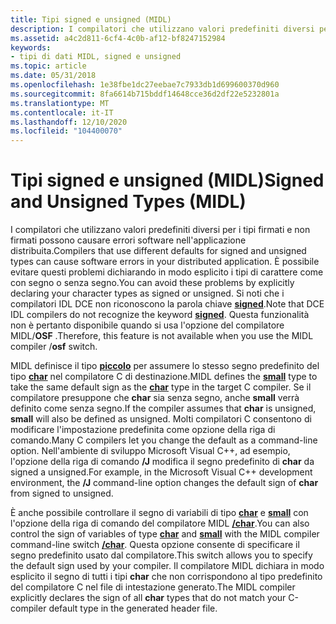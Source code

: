 ```yaml
---
title: Tipi signed e unsigned (MIDL)
description: I compilatori che utilizzano valori predefiniti diversi per i tipi firmati e non firmati possono causare errori software nell'applicazione distribuita.
ms.assetid: a4c2d811-6cf4-4c0b-af12-bf8247152984
keywords:
- tipi di dati MIDL, signed e unsigned
ms.topic: article
ms.date: 05/31/2018
ms.openlocfilehash: 1e38fbe1dc27eebae7c7933db1d699600370d960
ms.sourcegitcommit: 8fa6614b715bddf14648cce36d2df22e5232801a
ms.translationtype: MT
ms.contentlocale: it-IT
ms.lasthandoff: 12/10/2020
ms.locfileid: "104400070"
---
```

# <a name="signed-and-unsigned-types-midl"></a><span data-ttu-id="43d83-104">Tipi signed e unsigned (MIDL)</span><span class="sxs-lookup"><span data-stu-id="43d83-104">Signed and Unsigned Types (MIDL)</span></span>

<span data-ttu-id="43d83-105">I compilatori che utilizzano valori predefiniti diversi per i tipi firmati e non firmati possono causare errori software nell'applicazione distribuita.</span><span class="sxs-lookup"><span data-stu-id="43d83-105">Compilers that use different defaults for signed and unsigned types can cause software errors in your distributed application.</span></span> <span data-ttu-id="43d83-106">È possibile evitare questi problemi dichiarando in modo esplicito i tipi di carattere come con segno o senza segno.</span><span class="sxs-lookup"><span data-stu-id="43d83-106">You can avoid these problems by explicitly declaring your character types as signed or unsigned.</span></span> <span data-ttu-id="43d83-107">Si noti che i compilatori IDL DCE non riconoscono la parola chiave [**signed**](signed.md).</span><span class="sxs-lookup"><span data-stu-id="43d83-107">Note that DCE IDL compilers do not recognize the keyword [**signed**](signed.md).</span></span> <span data-ttu-id="43d83-108">Questa funzionalità non è pertanto disponibile quando si usa l'opzione del compilatore MIDL/**OSF** .</span><span class="sxs-lookup"><span data-stu-id="43d83-108">Therefore, this feature is not available when you use the MIDL compiler /**osf** switch.</span></span>

<span data-ttu-id="43d83-109">MIDL definisce il tipo [**piccolo**](small.md) per assumere lo stesso segno predefinito del tipo [**char**](char-idl.md) nel compilatore C di destinazione.</span><span class="sxs-lookup"><span data-stu-id="43d83-109">MIDL defines the [**small**](small.md) type to take the same default sign as the [**char**](char-idl.md) type in the target C compiler.</span></span> <span data-ttu-id="43d83-110">Se il compilatore presuppone che **char** sia senza segno, anche **small** verrà definito come senza segno.</span><span class="sxs-lookup"><span data-stu-id="43d83-110">If the compiler assumes that **char** is unsigned, **small** will also be defined as unsigned.</span></span> <span data-ttu-id="43d83-111">Molti compilatori C consentono di modificare l'impostazione predefinita come opzione della riga di comando.</span><span class="sxs-lookup"><span data-stu-id="43d83-111">Many C compilers let you change the default as a command-line option.</span></span> <span data-ttu-id="43d83-112">Nell'ambiente di sviluppo Microsoft Visual C++, ad esempio, l'opzione della riga di comando **/J** modifica il segno predefinito di **char** da signed a unsigned.</span><span class="sxs-lookup"><span data-stu-id="43d83-112">For example, in the Microsoft Visual C++ development environment, the **/J** command-line option changes the default sign of **char** from signed to unsigned.</span></span>

<span data-ttu-id="43d83-113">È anche possibile controllare il segno di variabili di tipo [**char**](char-idl.md) e [**small**](small.md) con l'opzione della riga di comando del compilatore MIDL [**/char**](-char.md).</span><span class="sxs-lookup"><span data-stu-id="43d83-113">You can also control the sign of variables of type [**char**](char-idl.md) and [**small**](small.md) with the MIDL compiler command-line switch [**/char**](-char.md).</span></span> <span data-ttu-id="43d83-114">Questa opzione consente di specificare il segno predefinito usato dal compilatore.</span><span class="sxs-lookup"><span data-stu-id="43d83-114">This switch allows you to specify the default sign used by your compiler.</span></span> <span data-ttu-id="43d83-115">Il compilatore MIDL dichiara in modo esplicito il segno di tutti i tipi **char** che non corrispondono al tipo predefinito del compilatore C nel file di intestazione generato.</span><span class="sxs-lookup"><span data-stu-id="43d83-115">The MIDL compiler explicitly declares the sign of all **char** types that do not match your C-compiler default type in the generated header file.</span></span>

 

 




